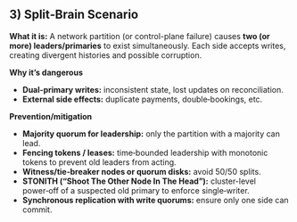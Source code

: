 
## 3) Split‑Brain Scenario
**What it is:** A network partition (or control-plane failure) causes **two (or more) leaders/primaries** to exist simultaneously. Each side accepts writes, creating divergent histories and possible corruption.

**Why it’s dangerous**
- **Dual‑primary writes:** inconsistent state, lost updates on reconciliation.
- **External side effects:** duplicate payments, double‑bookings, etc.

**Prevention/mitigation**
- **Majority quorum for leadership:** only the partition with a majority can lead.
- **Fencing tokens / leases:** time‑bounded leadership with monotonic tokens to prevent old leaders from acting.
- **Witness/tie‑breaker nodes or quorum disks:** avoid 50/50 splits.
- **STONITH (“Shoot The Other Node In The Head”):** cluster-level power‑off of a suspected old primary to enforce single‑writer.
- **Synchronous replication with write quorums:** ensure only one side can commit.
